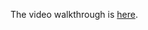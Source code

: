 The video walkthrough is [here](https://drive.google.com/file/d/1zQ7ApGgYnJ3SiDEnVYoDmW561MdPWBeI/view?usp=sharing).
